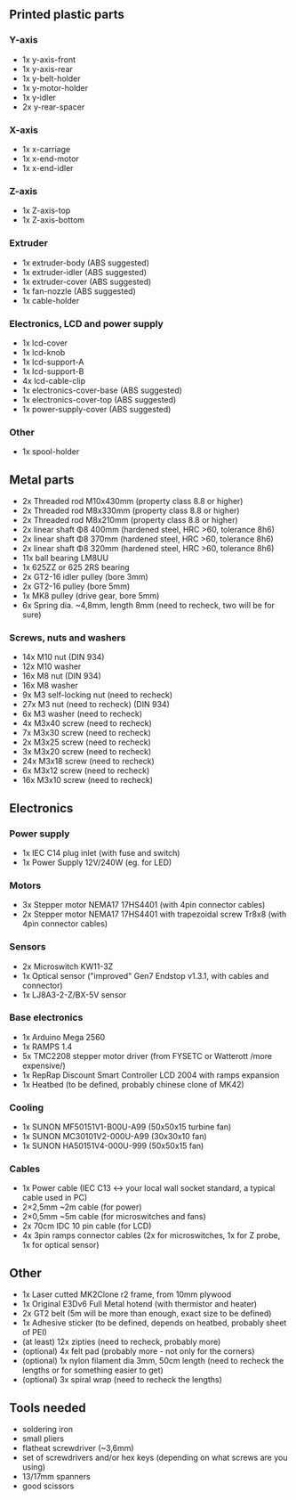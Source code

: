 ## Printed plastic parts
### Y-axis
- 1x y-axis-front
- 1x y-axis-rear
- 1x y-belt-holder
- 1x y-motor-holder 
- 1x y-idler
- 2x y-rear-spacer

### X-axis
- 1x x-carriage
- 1x x-end-motor
- 1x x-end-idler

### Z-axis
- 1x Z-axis-top
- 1x Z-axis-bottom

### Extruder
- 1x extruder-body (ABS suggested)
- 1x extruder-idler (ABS suggested)
- 1x extruder-cover (ABS suggested)
- 1x fan-nozzle (ABS suggested)
- 1x cable-holder

### Electronics, LCD and power supply
- 1x lcd-cover
- 1x lcd-knob
- 1x lcd-support-A
- 1x lcd-support-B
- 4x lcd-cable-clip
- 1x electronics-cover-base (ABS suggested)
- 1x electronics-cover-top (ABS suggested)
- 1x power-supply-cover (ABS suggested)

### Other
- 1x spool-holder

## Metal parts
- 2x Threaded rod M10x430mm (property class 8.8 or higher)
- 2x Threaded rod M8x330mm (property class 8.8 or higher)
- 2x Threaded rod M8x210mm (property class 8.8 or higher)
- 2x linear shaft Φ8 400mm (hardened steel, HRC >60, tolerance 8h6)
- 2x linear shaft Φ8 370mm (hardened steel, HRC >60, tolerance 8h6)
- 2x linear shaft Φ8 320mm (hardened steel, HRC >60, tolerance 8h6)
- 11x ball bearing LM8UU
- 1x 625ZZ or 625 2RS bearing
- 2x GT2-16 idler pulley (bore 3mm)
- 2x GT2-16 pulley (bore 5mm)
- 1x MK8 pulley (drive gear, bore 5mm)
- 6x Spring dia. ~4,8mm, length 8mm (need to recheck, two will be for sure)

### Screws, nuts and washers
- 14x M10 nut (DIN 934)
- 12x M10 washer
- 16x M8 nut (DIN 934)
- 16x M8 washer
- 9x M3 self-locking nut (need to recheck)
- 27x M3 nut (need to recheck) (DIN 934)
- 6x M3 washer (need to recheck)
- 4x M3x40 screw (need to recheck)
- 7x M3x30 screw (need to recheck)
- 2x M3x25 screw (need to recheck)
- 3x M3x20 screw (need to recheck)
- 24x M3x18 screw (need to recheck)
- 6x M3x12 screw (need to recheck)
- 16x M3x10 screw (need to recheck)

## Electronics

### Power supply
- 1x IEC C14 plug inlet (with fuse and switch)
- 1x Power Supply 12V/240W (eg. for LED)

### Motors
- 3x Stepper motor NEMA17 17HS4401 (with 4pin connector cables)
- 2x Stepper motor NEMA17 17HS4401 with trapezoidal screw Tr8x8 (with 4pin connector cables)

### Sensors
- 2x Microswitch KW11-3Z
- 1x Optical sensor ("improved" Gen7 Endstop v1.3.1, with cables and connector)
- 1x LJ8A3-2-Z/BX-5V sensor

### Base electronics
- 1x Arduino Mega 2560
- 1x RAMPS 1.4
- 5x TMC2208 stepper motor driver (from FYSETC or Watterott /more expensive/)
- 1x RepRap Discount Smart Controller LCD 2004 with ramps expansion
- 1x Heatbed (to be defined, probably chinese clone of MK42)

### Cooling
- 1x SUNON MF50151V1-B00U-A99 (50x50x15 turbine fan)
- 1x SUNON MC30101V2-000U-A99 (30x30x10 fan)
- 1x SUNON HA50151V4-000U-999 (50x50x15 fan)

### Cables
- 1x Power cable (IEC C13 <-> your local wall socket standard, a typical cable used in PC)
- 2×2,5mm ~2m cable (for power)
- 2×0,5mm ~5m cable (for microswitches and fans)
- 2x 70cm IDC 10 pin cable (for LCD)
- 4x 3pin ramps connector cables (2x for microswitches, 1x for Z probe, 1x for optical sensor)

## Other
- 1x Laser cutted MK2Clone r2 frame, from 10mm plywood
- 1x Original E3Dv6 Full Metal hotend (with thermistor and heater)
- 2x GT2 belt (5m will be more than enough, exact size to be defined)
- 1x Adhesive sticker (to be defined, depends on heatbed, probably sheet of PEI)
- (at least) 12x zipties (need to recheck, probably more)
- (optional) 4x felt pad (probably more - not only for the corners)
- (optional) 1x nylon filament dia 3mm, 50cm length (need to recheck the lengths or for something easier to get)
- (optional) 3x spiral wrap (need to recheck the lengths)

## Tools needed
- soldering iron
- small pliers
- flatheat screwdriver (~3,6mm)
- set of screwdrivers and/or hex keys (depending on what screws are you using)
- 13/17mm spanners
- good scissors